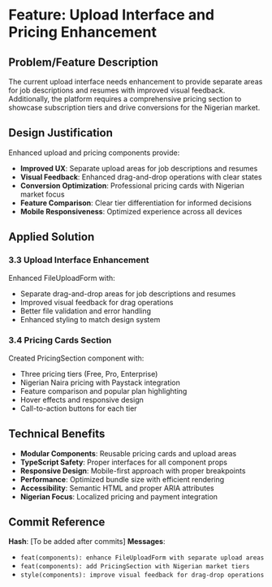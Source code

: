 # Feature: Upload Interface and Pricing Enhancement

## Problem/Feature Description
The current upload interface needs enhancement to provide separate areas for job descriptions and resumes with improved visual feedback. Additionally, the platform requires a comprehensive pricing section to showcase subscription tiers and drive conversions for the Nigerian market.

## Design Justification
Enhanced upload and pricing components provide:
- **Improved UX**: Separate upload areas for job descriptions and resumes
- **Visual Feedback**: Enhanced drag-and-drop operations with clear states
- **Conversion Optimization**: Professional pricing cards with Nigerian market focus
- **Feature Comparison**: Clear tier differentiation for informed decisions
- **Mobile Responsiveness**: Optimized experience across all devices

## Applied Solution

### 3.3 Upload Interface Enhancement
Enhanced FileUploadForm with:
- Separate drag-and-drop areas for job descriptions and resumes
- Improved visual feedback for drag operations
- Better file validation and error handling
- Enhanced styling to match design system

### 3.4 Pricing Cards Section
Created PricingSection component with:
- Three pricing tiers (Free, Pro, Enterprise)
- Nigerian Naira pricing with Paystack integration
- Feature comparison and popular plan highlighting
- Hover effects and responsive design
- Call-to-action buttons for each tier

## Technical Benefits
- **Modular Components**: Reusable pricing cards and upload areas
- **TypeScript Safety**: Proper interfaces for all component props
- **Responsive Design**: Mobile-first approach with proper breakpoints
- **Performance**: Optimized bundle size with efficient rendering
- **Accessibility**: Semantic HTML and proper ARIA attributes
- **Nigerian Focus**: Localized pricing and payment integration

## Commit Reference
**Hash**: [To be added after commits]
**Messages**: 
- `feat(components): enhance FileUploadForm with separate upload areas`
- `feat(components): add PricingSection with Nigerian market tiers`
- `style(components): improve visual feedback for drag-drop operations`